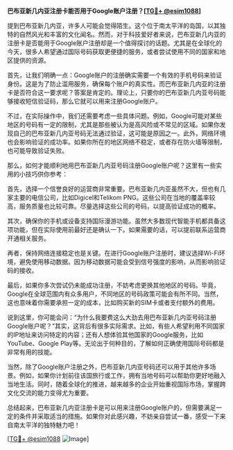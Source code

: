**巴布亚新几内亚注册卡能否用于Google账户注册？[[TG💪+ @esim1088](https://t.me/s/esim1088)]**

提到巴布亚新几内亚，许多人可能会觉得陌生。这个位于南太平洋的岛国，以其独特的自然风光和丰富的文化闻名。然而，对于科技爱好者来说，巴布亚新几内亚的注册卡是否能用于Google账户注册却是一个值得探讨的话题。尤其是在全球化的今天，很多人希望通过国际号码获取更便捷的服务，或者尝试使用不同的国家和地区提供的资源。

首先，让我们明确一点：Google账户的注册确实需要一个有效的手机号码来验证身份。这是为了防止滥用服务，确保每个账户的真实性。而巴布亚新几内亚的注册卡是否符合这一要求呢？答案是肯定的。理论上，只要你的巴布亚新几内亚号码能够接收短信验证码，那么它就可以用来注册Google账户。

不过，在实际操作中，我们还需要考虑一些具体问题。例如，Google可能对某些地区的号码有一定的限制，尤其是那些被认为是高风险或不常见的区域。如果你发现自己的巴布亚新几内亚号码无法通过验证，这可能是原因之一。此外，网络环境也会影响验证的成功率。如果你所在的地区网络不稳定，或者存在防火墙等限制，也可能导致验证失败。

那么，如何才能顺利地用巴布亚新几内亚号码注册Google账户呢？这里有一些实用的小技巧供你参考：

首先，选择一个信誉良好的运营商非常重要。巴布亚新几内亚虽然不大，但也有几家主要的电信公司，比如Digicel和Telikom PNG。这些公司在当地的覆盖率较高，服务质量也比较可靠。尽量选择这些公司的号码，以提高验证成功的概率。

其次，确保你的手机或设备支持国际漫游功能。虽然大多数现代智能手机都具备这项功能，但在实际使用前最好还是确认一下。如果需要的话，可以提前联系运营商开通相关服务。

再者，保持网络连接稳定也是关键。在进行Google账户注册时，建议选择Wi-Fi环境，避免使用移动数据。因为移动数据可能会受到信号强度的影响，从而影响验证码的接收。

最后，如果你多次尝试仍未能成功注册，不妨考虑更换其他地区的号码。毕竟，Google在全球范围内有众多用户，不同地区的号码政策可能会有所不同。当然，这也意味着你需要承担一定的成本，比如购买新的SIM卡或者支付额外的费用。

说到这里，你可能会问：“为什么我要费这么大劲去用巴布亚新几内亚号码注册Google账户呢？”其实，这背后有很多实际需求。比如，有些人希望利用不同国家的IP地址来访问特定的内容；还有人想体验其他国家的Google服务，比如YouTube、Google Play等。无论出于何种目的，了解如何正确使用国际号码都是非常有用的技能。

当然，除了Google账户注册之外，巴布亚新几内亚号码还可以用于其他许多场景。例如，如果你计划前往该国旅行或工作，拥有当地号码可以帮助你更好地融入当地生活。同时，随着全球化的推进，越来越多的企业开始重视国际市场，掌握跨文化交流的能力变得尤为重要。

总结起来，巴布亚新几内亚注册卡是可以用来注册Google账户的，但需要满足一定的条件并采取适当的措施。如果你对此感兴趣，不妨亲自尝试一番，感受一下来自南太平洋的独特魅力吧！

[[TG💪+ @esim1088](https://t.me/s/esim1088) ![Image](https://i.postimg.cc/4NQfJmqS/Snipaste-2025-05-13-00-14-12.png)]